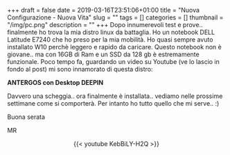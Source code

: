 +++
draft = false
date = 2019-03-16T23:51:06+01:00
title = "Nuova Configurazione - Nuova Vita"
slug = ""
tags = []
categories = []
thumbnail = "/img/pc.png"
description = ""
+++
Dopo innumerevoli test e prove.. finalmente ho trova la mia distro linux da battaglia. Ho un notebook DELL Latitude E7240 che ho preso per la mia mobilità. Ho quasi sempre avuto installato W10 perchè leggero e rapido da caricare. Questo notebook non è giovane.. ma con 16GB di Ram e un SSD da 128 gb è estremamente funzionale. Poco tempo fa, guardando un video su Youtube (ve lo lascio in fondo al post) mi sono innamorato di questa distro:

**ANTERGOS con Desktop DEEPIN**

Davvero una scheggia.. ora finalmente è installata.. vediamo nelle prossime settimane come si comporterà. Per intanto ho tutto quello che mi serve.. :)

Buona serata

MR

<center>
{{< youtube KebBiLY-H2Q >}}
